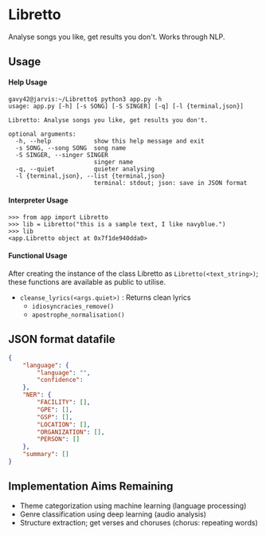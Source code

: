 # Libretto
Analyse songs you like, get results you don't. Works through NLP.

## Usage

#### Help Usage
```console
gavy42@jarvis:~/Libretto$ python3 app.py -h
usage: app.py [-h] [-s SONG] [-S SINGER] [-q] [-l {terminal,json}]

Libretto: Analyse songs you like, get results you don't.

optional arguments:
  -h, --help            show this help message and exit
  -s SONG, --song SONG  song name
  -S SINGER, --singer SINGER
                        singer name
  -q, --quiet           quieter analysing
  -l {terminal,json}, --list {terminal,json}
                        terminal: stdout; json: save in JSON format
```

#### Interpreter Usage

```python3
>>> from app import Libretto
>>> lib = Libretto("this is a sample text, I like navyblue.")
>>> lib
<app.Libretto object at 0x7f1de940dda0>
```

#### Functional Usage

After creating the instance of the class Libretto as `Libretto(<text_string>)`; these functions are available as public to utilise.

- `cleanse_lyrics(<args.quiet>)` : Returns clean lyrics
  - `idiosyncracies_remove()`
  - `apostrophe_normalisation()`

## JSON format datafile

```json
{
    "language": {
        "language": "",
        "confidence":
    },
    "NER": {
        "FACILITY": [],
        "GPE": [],
        "GSP": [],
        "LOCATION": [],
        "ORGANIZATION": [],
        "PERSON": []
    },
    "summary": []
}
```

## Implementation Aims Remaining

- Theme categorization using machine learning (language processing)
- Genre classification using deep learning (audio analysis)
- Structure extraction; get verses and choruses (chorus: repeating words)